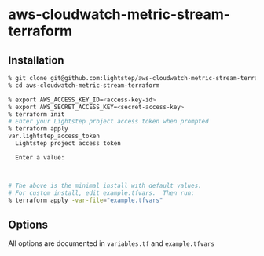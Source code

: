 # aws-cloudwatch-metric-stream-terraform

## Installation

```BASH
% git clone git@github.com:lightstep/aws-cloudwatch-metric-stream-terraform.git
% cd aws-cloudwatch-metric-stream-terraform

% export AWS_ACCESS_KEY_ID=<access-key-id>
% export AWS_SECRET_ACCESS_KEY=<secret-access-key>
% terraform init
# Enter your Lightstep project access token when prompted
% terraform apply
var.lightstep_access_token
  Lightstep project access token

  Enter a value: 



# The above is the minimal install with default values.
# For custom install, edit example.tfvars.  Then run:
% terraform apply -var-file="example.tfvars"
```

## Options
All options are documented in `variables.tf` and `example.tfvars`